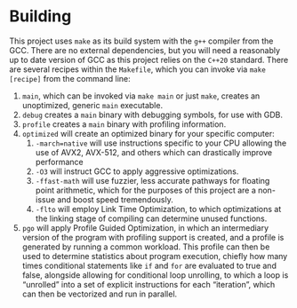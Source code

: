 # Building

This project uses `make` as its build system with the `g++` compiler from the GCC. There are no external dependencies, but you will need a reasonably up to date version of GCC as this project relies on the `C++20` standard. There are several recipes within the `Makefile`, which you can invoke via `make [recipe]` from the command line:

1. `main`, which can be invoked via `make main` or just `make`, creates an unoptimized, generic `main` executable.
2. `debug` creates a `main` binary with debugging symbols, for use with GDB.
3. `profile` creates a `main` binary with profiling information.
4. `optimized` will create an optimized binary for your specific computer:
	1. `-march=native` will use instructions specific to your CPU allowing the use of AVX2, AVX-512, and others which can drastically improve performance
	2. `-O3` will instruct GCC to apply aggressive optimizations.
	3. `-ffast-math` will use fuzzier, less accurate pathways for floating point arithmetic, which for the purposes of this project are a non-issue and boost speed tremendously.
	4. `-flto` will employ Link Time Optimization, to which optimizations at the linking stage of compiling can determine unused functions.
5. `pgo` will apply Profile Guided Optimization, in which an intermediary version of the program with profiling support is created, and a profile is generated by running a common workload. This profile can then be used to determine statistics about program execution, chiefly how many times conditional statements like `if` and `for` are evaluated to true and false, alongside allowing for conditional loop unrolling, to which a loop is “unrolled” into a set of explicit instructions for each “iteration”, which can then be vectorized and run in parallel. 
